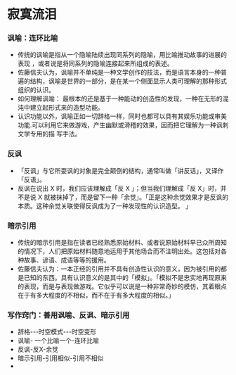 # 寂寞流泪

### 讽喻：连环比喻
- 传统的讽喻是指从一个隐喻陆续出现同系列的隐喻，用比喻推动故事的进展的表现	，或者说是将同系列的隐喻连接起来所组成的表述。
- 佐藤信夫认为，讽喻并不单纯是一种文学创作的技法，而是语言本身的一种普遍的结构，讽喻是世界的一部分，是在某一个侧面显示人类可理解的那种形式组织的认识。
- 如何理解讽喻：
最根本的还是基于一种能动的创造性的发现，一种在无形的混沌中建立起形式来的造型功能。
- 认识功能以外，讽喻正如一切辞格一样，同时也都可以具有其娱乐功能或审美功能.可以利用它来做游戏，产生幽默或滑稽的效果，因而把它理解为一种讽刺文学专用的描
写手法。

### 反讽
- 「反讽」与它所耍讽的对象是完全颠倒的结构，通常叫做「讲反话」，又译作「反语」。
- 反讽在说出	X	时，我们应该理解成「反	X	」；但当我们理解成「反	X」时，并不是说	X	就被抹掉了，而是留下一种「余觉」。「正是这种余觉效果才是反讽的本质。这种余觉关联使得反讽成为了一种发现性的认识造型。	」
### 暗示引用

- 传统的暗示引用是指在读者已经熟悉原始材料、或者说原始材料早已众所周知的情况下，人们把原始材料随意地运用于其他场合而不注明出处。这包括对各种故事、谚语、成语等等的援用。
- 佐藤信夫认为：一本正经的引用并不具有创造性认识的意义，因为被引用的都是已知的东西。具有认识意义的是其中的「模拟」。「模拟不是忠实地再现原来的表现，而是与表现做游戏。它似乎可以说是一种非常奇妙的模仿，其着眼点在于有多大程度的不相似，而不在于有多大程度的相似。」

### 写作窍门：善用讽喻、反讽、暗示引用
- 辞格---时空模式---时空变形
- 讽喻- 一个比喻一个-连环比喻
- 反讽-反X-余觉
- 暗示引用-引用相似-引用不相似
- 


